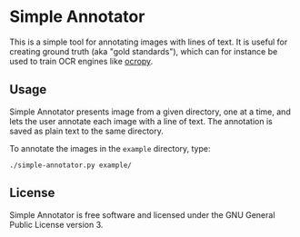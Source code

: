 Simple Annotator
================
This is a simple tool for annotating images with lines of text. It is useful for
creating ground truth (aka "gold standards"), which can for instance be used to
train OCR engines like [ocropy](https://github.com/tmbdev/ocropy).

Usage
-----
Simple Annotator presents image from a given directory, one at a time, and lets
the user annotate each image with a line of text. The annotation is saved as
plain text to the same directory.

To annotate the images in the `example` directory, type:

    ./simple-annotator.py example/

License
-------
Simple Annotator is free software and licensed under the GNU General Public License version 3.

